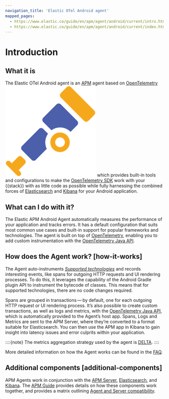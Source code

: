 ```yaml
---
navigation_title: 'Elastic OTel Android agent'
mapped_pages:
  - https://www.elastic.co/guide/en/apm/agent/android/current/intro.html
  - https://www.elastic.co/guide/en/apm/agent/android/current/index.html
---
```


# Introduction

## What it is

The Elastic OTel Android agent is an [APM](https://en.wikipedia.org/wiki/Application_performance_management) agent based on [OpenTelemetry](https://opentelemetry.io/) ![alt](../images/opentelemetry-logo.png "OpenTelemetry =16x16") which provides built-in tools and configurations to make the [OpenTelemetry SDK](https://github.com/open-telemetry/opentelemetry-java) work with your {{stack}} with as little code as possible while fully harnessing the combined forces of [Elasticsearch](docs-content://get-started/index.md) and [Kibana](docs-content://get-started/the-stack.md) for your Android application.

## What can I do with it?

The Elastic APM Android Agent automatically measures the performance of your application and tracks errors. It has a default configuration that suits most common use cases and built-in support for popular frameworks and technologies. The agent is built on top of [OpenTelemetry](https://opentelemetry.io/), enabling you to add custom instrumentation with the [OpenTelemetry Java API](https://opentelemetry.io/docs/instrumentation/java/manual/).

## How does the Agent work? [how-it-works]

The Agent auto-instruments [*Supported technologies*](/reference/automatic-instrumentation.md) and records interesting events, like spans for outgoing HTTP requests and UI rendering processes. To do this, it leverages the capability of the Android Gradle plugin API to instrument the bytecode of classes. This means that for supported technologies, there are no code changes required.

Spans are grouped in transactions — by default, one for each outgoing HTTP request or UI rendering process. It’s also possible to create custom transactions, as well as logs and metrics, with the [OpenTelemetry Java API](https://opentelemetry.io/docs/instrumentation/java/manual/), which is automatically provided to the Agent’s host app. Spans, Logs and Metrics are sent to the APM Server, where they’re converted to a format suitable for Elasticsearch. You can then use the APM app in Kibana to gain insight into latency issues and error culprits within your application.

::::{note}
The metrics aggregation strategy used by the agent is [DELTA](https://github.com/open-telemetry/opentelemetry-java/blob/976edfde504193f84d19936b97e2eb8d8cf060e2/sdk/metrics/src/main/java/io/opentelemetry/sdk/metrics/data/AggregationTemporality.java#L15).
::::


More detailed information on how the Agent works can be found in the [FAQ](/reference/faq.md#faq-how-does-it-work).


## Additional components [additional-components]

APM Agents work in conjunction with the [APM Server](docs-content://solutions/observability/apps/application-performance-monitoring-apm.md), [Elasticsearch](docs-content://get-started/index.md), and [Kibana](docs-content://get-started/the-stack.md). The [APM Guide](docs-content://solutions/observability/apps/application-performance-monitoring-apm.md) provides details on how these components work together, and provides a matrix outlining [Agent and Server compatibility](docs-content://solutions/observability/apps/apm-agent-compatibility.md).

